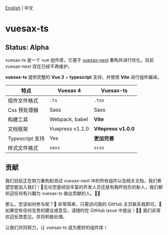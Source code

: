 [English](./README.md) | 中文

# vuesax-ts

## Status: Alpha

vuesax-ts 是一个 vue 组件库，它基于 [vuesax-next](https://github.com/lusaxweb/vuesax-next) 重构并进行优化，目前 vuesax-next 现在已经不再维护。

**vuesax-ts** 提供完整的 **Vue 3** + **typescript** 支持，并使用 **Vite** 进行组件编译。

| 特点            | Vuesax 4        | Vuesax-ts            |
| --------------- | --------------- | -------------------- |
| 组件文件格式    | `.ts`           | `.tsx`               |
| Css 预处理器    | Sass            | Sass                 |
| 构建工具        | Webpack, babel  | **Vite**             |
| 文档框架        | Vuepress v1.1.0 | **Vitepress v1.0.0** |
| Typescript 支持 | Yes             | **更加完善**         |
| 样式文件格式    | `sass`          | `scss`               |


## 贡献

我们目前正在努力重构和测试 vuesax-next 中的所有组件以及相关文档，我们希望您能加入我们！🌟无论您是经验丰富的开发人员还是有胸怀抱负的新人，我们都欢迎任何有兴趣为 vuesax-ts 做出贡献的人。💪🏼

那么，您该如何参与呢？🤔 非常简单，只需访问我的 GitHub 主页联系我即可。🚀 如果您有任何宝贵的建议或意见，请随时在 GitHub issue 中提出！🙌🏼 我们非常欢迎反馈意见，并将积极处理。

让我们共同努力，让 vuesax-ts 成为更好的组件库！
